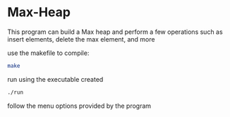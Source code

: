 # Max-Heap

This program can build a Max heap and perform a few operations such as insert elements, delete the max element, and more

use the makefile to compile:
```bash
make
```
run using the executable created
```bash
./run
```
follow the menu options provided by the program
